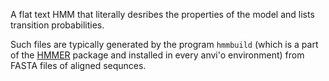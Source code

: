 A flat text HMM that literally desribes the properties of the model and lists transition probabilities.

Such files are typically generated by the program `hmmbuild` (which is a part of the [HMMER](http://hmmer.org/) package and installed in every anvi'o environment) from FASTA files of aligned sequnces.
